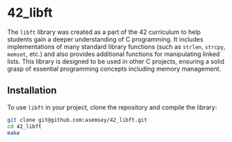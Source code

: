 # 42_libft

The `libft` library was created as a part of the 42 curriculum to help students gain a deeper understanding of C programming. It includes implementations of many standard library functions (such as `strlen`, `strcpy`, `memset`, etc.) and also provides additional functions for manipulating linked lists. This library is designed to be used in other C projects, ensuring a solid grasp of essential programming concepts including memory management.

## Installation

To use `libft` in your project, clone the repository and compile the library:

```bash
git clone git@github.com:asemsey/42_libft.git
cd 42_libft
make
```
